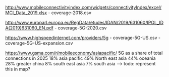 http://www.mobileconnectivityindex.com/widgets/connectivityIndex/excel/MCI_Data_2019.xlsx
	- coverage-2018.csv

http://www.europarl.europa.eu/RegData/etudes/IDAN/2019/631060/IPOL_IDA(2019)631060_EN.pdf
	- coverage-5G-2020.csv

https://www.highspeedinternet.com/providers/5g
	- coverage-5G-US.csv
	- coverage-5G-US-expansion.csv


https://www.gsma.com/r/mobileeconomy/asiapacific/
5G as a share of total connections in 2025
18% asia pacific
49% North east asia
44% oceania
28% greater china
8% south east asia
7% south asia
--> todo: represent this in map?
